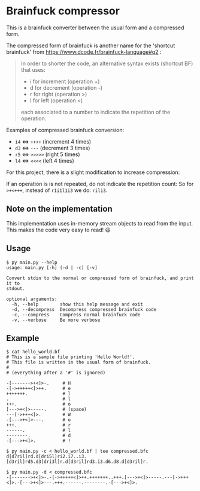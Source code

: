# Brainfuck compressor

This is a brainfuck converter between the usual form and a compressed form.

The compressed form of brainfuck is another name for the 'shortcut brainfuck' from https://www.dcode.fr/brainfuck-language#q2 :

> In order to shorter the code, an alternative syntax exists (shortcut BF) that uses:
>
> - i for increment (operation +)
> - d for decrement (operation -)
> - r for right (operation >)
> - l for left (operation <)
>
> each associated to a number to indicate the repetition of the operation.

Examples of compressed brainfuck conversion:

- `i4` <=> `++++` (increment 4 times)
- `d3` <=> `---` (decrement 3 times)
- `r5` <=> `>>>>>` (right 5 times)
- `l4` <=> `<<<<` (left 4 times)

For this project, there is a slight modification to increase compression:

If an operation is is not repeated, do not indicate the repetition count:
So for `>+<+++`, instead of `r1i1l1i3` we do: `rili3`.


## Note on the implementation

This implementation uses in-memory stream objects to read from the input.
This makes the code very easy to read! :smiley:

## Usage

```
$ py main.py --help
usage: main.py [-h] (-d | -c) [-v]

Convert stdin to the normal or compressed form of brainfuck, and print it to
stdout.

optional arguments:
  -h, --help        show this help message and exit
  -d, --decompress  Decompress compressed brainfuck code
  -c, --compress    Compress normal brainfuck code
  -v, --verbose     Be more verbose
```

## Example

```
$ cat hello_world.bf
# This is a sample file printing 'Hello World!'.
# This file is written in the usual form of brainfuck.
#
# (everything after a '#' is ignored)

-[------->+<]>-.     # H
-[->+++++<]>++.      # e
+++++++.             # l
.                    # l
+++.                 # o
[--->+<]>-----.      # (space)
---[->+++<]>.        # W
-[--->+<]>---.       # o
+++.                 # r
------.              # l
--------.            # d
-[--->+<]>.          # !

$ py main.py -c < hello_world.bf | tee compressed.bfc
d[d7ril]rd.d[dri5l]ri2.i7..i3.[d3ril]rd5.d3[dri3l]r.d[d3ril]rd3.i3.d6.d8.d[d3ril]r.

$ py main.py -d < compressed.bfc
-[------->+<]>-.-[->+++++<]>++.+++++++..+++.[--->+<]>-----.---[->+++<]>.-[--->+<]>---.+++.------.--------.-[--->+<]>.
```
